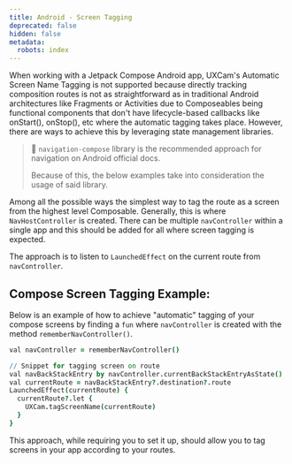 ```yaml
---
title: Android - Screen Tagging
deprecated: false
hidden: false
metadata:
  robots: index
---
```

When working with a Jetpack Compose Android app, UXCam's Automatic Screen Name Tagging is not supported because directly tracking composition routes is not as straightforward as in traditional Android architectures like Fragments or Activities due to Composeables being functional components that don't have lifecycle-based callbacks like onStart(), onStop(), etc where the automatic tagging takes place. However, there are ways to achieve this by leveraging state management libraries.

> 📘 `navigation-compose` library is the recommended approach for navigation on Android official docs.
>
> Because of this, the below examples take into consideration the usage of said library.

Among all the possible ways the simplest way to tag the route as a screen from the highest level Composable. Generally, this is where `NavHostController` is created. There can be multiple `navController` within a single app and this should be added for all where screen tagging is expected.

The approach is to listen to `LaunchedEffect` on the current route from `navController`.

## Compose Screen Tagging Example:

Below is an example of how to achieve "automatic" tagging of your compose screens by finding a `fun` where `navController` is created with the method `rememberNavController()`.

```coffeescript Android
val navController = rememberNavController()

// Snippet for tagging screen on route
val navBackStackEntry by navController.currentBackStackEntryAsState()
val currentRoute = navBackStackEntry?.destination?.route
LaunchedEffect(currentRoute) {
  currentRoute?.let { 
    UXCam.tagScreenName(currentRoute)
  }
} 
```

This approach, while requiring you to set it up, should allow you to tag screens in your app according to your routes.